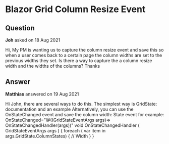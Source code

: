 # Blazor Grid Column Resize Event

## Question

**Joh** asked on 18 Aug 2021

Hi, My PM is wanting us to capture the column resize event and save this so when a user comes back to a certain page the column widths are set to the previous widths they set. Is there a way to capture the a column resize width and the widths of the columns? Thanks

## Answer

**Matthias** answered on 19 Aug 2021

Hi John, there are several ways to do this. The simplest way is GridState: documentation and an example Alternatively, you can use the OnStateChanged event and save the column width: State event for example: OnStateChanged="@((GridStateEventArgs <dtoObj> args)=> OnStateChangedHandler(args))" void OnStateChangedHandler ( GridStateEventArgs<dtoObj> args ) { foreach ( var item in args.GridState.ColumnStates)
{ // Width }
}

